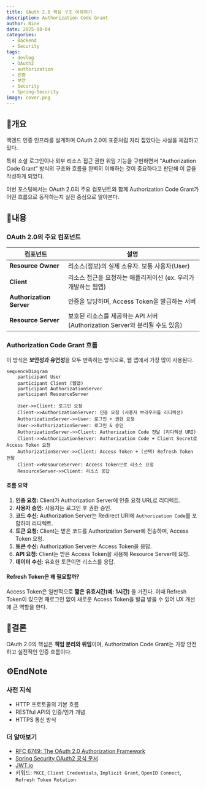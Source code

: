 ```yaml
---
title: OAuth 2.0 핵심 구조 이해하기
description: Authorization Code Grant
author: Nine
date: 2025-08-04
categories:
  - Backend
  - Security
tags:
  - devlog
  - OAuth2
  - authorization
  - 인증
  - 보안
  - Security
  - Spring-Security
image: cover.png
---
```

## 📌개요

백엔드 인증 인프라를 설계하며 OAuth 2.0이 표준처럼 자리 잡았다는 사실을 체감하고 있다.

특히 소셜 로그인이나 외부 리소스 접근 권한 위임 기능을 구현하면서 “Authorization Code Grant” 방식의 구조와 흐름을 완벽히 이해하는 것이 중요하다고 판단해 이 글을 작성하게 되었다.

이번 포스팅에서는 OAuth 2.0의 주요 컴포넌트와 함께 Authorization Code Grant가 어떤 흐름으로 동작하는지 실전 중심으로 알아본다.

## 📌내용

### OAuth 2.0의 주요 컴포넌트

|컴포넌트|설명|
|---|---|
|**Resource Owner**|리소스(정보)의 실제 소유자. 보통 사용자(User)|
|**Client**|리소스 접근을 요청하는 애플리케이션 (ex. 우리가 개발하는 웹앱)|
|**Authorization Server**|인증을 담당하며, Access Token을 발급하는 서버|
|**Resource Server**|보호된 리소스를 제공하는 API 서버 (Authorization Server와 분리될 수도 있음)|

### Authorization Code Grant 흐름

이 방식은 **보안성과 유연성**을 모두 만족하는 방식으로, 웹 앱에서 가장 많이 사용된다.

```mermaid
sequenceDiagram
    participant User
    participant Client (웹앱)
    participant AuthorizationServer
    participant ResourceServer

    User->>Client: 로그인 요청
    Client->>AuthorizationServer: 인증 요청 (사용자 브라우저를 리디렉션)
    AuthorizationServer->>User: 로그인 + 권한 요청
    User->>AuthorizationServer: 로그인 & 승인
    AuthorizationServer->>Client: Authorization Code 전달 (리디렉션 URI)
    Client->>AuthorizationServer: Authorization Code + Client Secret로 Access Token 요청
    AuthorizationServer->>Client: Access Token + (선택) Refresh Token 전달
    Client->>ResourceServer: Access Token으로 리소스 요청
    ResourceServer->>Client: 리소스 응답
```

#### 흐름 요약

1. **인증 요청:** Client가 Authorization Server에 인증 요청 URL로 리디렉트.
2. **사용자 승인:** 사용자는 로그인 후 권한 승인.
3. **코드 수신:** Authorization Server는 Redirect URI에 `Authorization Code`를 포함하여 리디렉트.
4. **토큰 요청:** Client는 받은 코드를 Authorization Server에 전송하며, Access Token 요청.
5. **토큰 수신:** Authorization Server는 Access Token을 응답.
6. **API 요청:** Client는 받은 Access Token을 사용해 Resource Server에 요청.
7. **데이터 수신:** 유효한 토큰이면 리소스를 응답.

#### Refresh Token은 왜 필요할까?

Access Token은 일반적으로 **짧은 유효시간(예: 1시간)** 을 가진다.
이때 Refresh Token이 있으면 재로그인 없이 새로운 Access Token을 발급 받을 수 있어 UX 개선에 큰 역할을 한다.

## 🎯결론

OAuth 2.0의 핵심은 **책임 분리와 위임**이며, Authorization Code Grant는 가장 안전하고 실전적인 인증 흐름이다.

## ⚙️EndNote

### 사전 지식

- HTTP 프로토콜의 기본 흐름
- RESTful API의 인증/인가 개념
- HTTPS 통신 방식

### 더 알아보기

- [RFC 6749: The OAuth 2.0 Authorization Framework](https://datatracker.ietf.org/doc/html/rfc6749)
- [Spring Security OAuth2 공식 문서](https://docs.spring.io/spring-security/reference/servlet/oauth2/index.html)
- [JWT.io](https://www.jwt.io/)
- 키워드: `PKCE`, `Client Credentials`, `Implicit Grant`, `OpenID Connect`, `Refresh Token Rotation`
